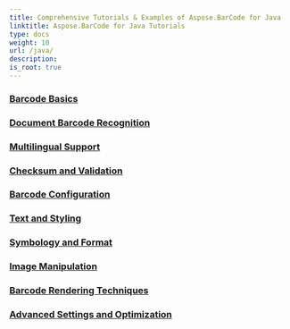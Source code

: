 ```yaml
---
title: Comprehensive Tutorials & Examples of Aspose.BarCode for Java
linktitle: Aspose.BarCode for Java Tutorials
type: docs
weight: 10
url: /java/
description:
is_root: true
---
```


### [Barcode Basics](./barcode-basics/)

### [Document Barcode Recognition](./document-barcode-recognition/)

### [Multilingual Support](./multilingual-support/)

### [Checksum and Validation](./checksum-and-validation/)

### [Barcode Configuration](./barcode-configuration/)

### [Text and Styling](./text-and-styling/)

### [Symbology and Format](./symbology-and-format/)

### [Image Manipulation](./image-manipulation/)

### [Barcode Rendering Techniques](./barcode-rendering-techniques/)

### [Advanced Settings and Optimization](./advanced-settings-and-optimization/)
